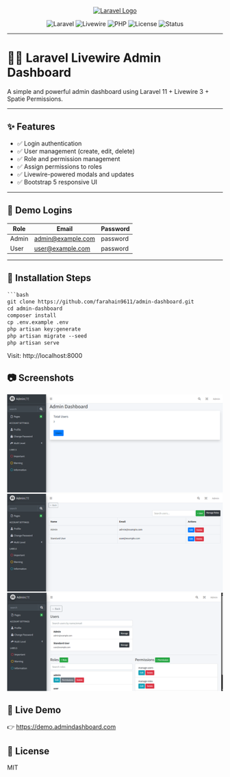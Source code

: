 <p align="center">
  <a href="https://laravel.com" target="_blank">
    <img src="https://raw.githubusercontent.com/laravel/art/master/logo-lockup/5%20SVG/2%20CMYK/1%20Full%20Color/laravel-logolockup-cmyk-red.svg" width="400" alt="Laravel Logo">
  </a>
</p>

<p align="center">
  <img src="https://img.shields.io/badge/Laravel-11.x-orange" alt="Laravel">
  <img src="https://img.shields.io/badge/Livewire-3.x-brightgreen" alt="Livewire">
  <img src="https://img.shields.io/badge/PHP-8.2+-blueviolet" alt="PHP">
  <img src="https://img.shields.io/badge/License-MIT-blue" alt="License">
  <img src="https://img.shields.io/badge/Status-Active-success" alt="Status">
</p>

---

# 🧑‍💻 Laravel Livewire Admin Dashboard

A simple and powerful admin dashboard using Laravel 11 + Livewire 3 + Spatie Permissions.

---

## ✨ Features

- ✅ Login authentication
- ✅ User management (create, edit, delete)
- ✅ Role and permission management
- ✅ Assign permissions to roles
- ✅ Livewire-powered modals and updates
- ✅ Bootstrap 5 responsive UI

---

## 🧪 Demo Logins

| Role  | Email              | Password  |
|-------|--------------------|-----------|
| Admin | admin@example.com  | password  |
| User  | user@example.com   | password  |

---

## 🚀 Installation Steps

   ```` 
   ```bash 
   git clone https://github.com/farahain9611/admin-dashboard.git
   cd admin-dashboard
   composer install
   cp .env.example .env
   php artisan key:generate
   php artisan migrate --seed
   php artisan serve
   ````
Visit: http://localhost:8000

## 📷 Screenshots

![Dashboard](https://github.com/farahain9611/admin-dashboard/blob/main/dashboard.png)
![Users](https://github.com/farahain9611/admin-dashboard/blob/main/users.png)
![Roles](https://github.com/farahain9611/admin-dashboard/blob/main/roles.png)

## 🔗 Live Demo

👉 https://demo.admindashboard.com

## 📝 License

MIT

